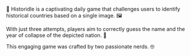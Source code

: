 🧐 Historidle is a captivating daily game that challenges users to identify historical countries based on a single image. 🖼️

With just three attempts, players aim to correctly guess the name and the year of collapse of the depicted nation. 📅

This engaging game was crafted by two passionate nerds. 🤓